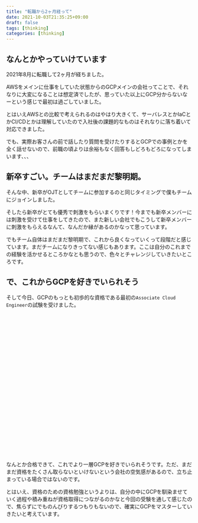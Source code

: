 ```yaml
---
title: "転職から2ヶ月経って"
date: 2021-10-03T21:35:25+09:00
draft: false
tags: [thinking]
categories: [thinking]
---
```


## なんとかやっていけています
2021年8月に転職して2ヶ月が経ちました。

AWSをメインに仕事をしていた状態からのGCPメインの会社ってことで、それなりに大変になることは想定済でしたが、思っていた以上にGCP分からないなーという感じで最初は過ごしていました。

<!--more-->

とはいえAWSとの比較で考えられるのはやはり大きくて、サーバレスとかIaCとかCI/CDとかは理解していたので入社後の課題的なものはそれなりに落ち着いて対応できました。

でも、実際お客さんの前で話したり質問を受けたりするとGCPでの事例とかを全く話せないので、前職の頃よりは余裕もなく回答もしどろもどろになってしまいます、、、

## 新卒すごい。チームはまだまだ黎明期。
そんな中、新卒がOJTとしてチームに参加するのと同じタイミングで僕もチームにジョインしました。

そしたら新卒がとても優秀で刺激をもらいまくりです！今までも新卒メンバーには刺激を受けて仕事をしてきたので、また新しい会社でもこうして新卒メンバーに刺激をもらえるなんて、なんだか縁があるのかなって思っています。

でもチーム自体はまだまだ黎明期で、これから良くなっていくって段階だと感じています。まだチームになりきってない感じもあります。ここは自分のこれまでの経験を活かせるところかなとも思うので、色々とチャレンジしていきたいところです。

## で、これからGCPを好きでいられそう
そして今日、GCPのもっとも初歩的な資格である最初の`Associate Cloud Engineer`の試験を受けました。

<div class="iframely-embed"><div class="iframely-responsive" style="padding-bottom: 52.5%; padding-top: 120px;"><a href="https://cloud.google.com/certification/cloud-engineer" data-iframely-url="//cdn.iframe.ly/vrvAK18"></a></div></div><script async src="//cdn.iframe.ly/embed.js" charset="utf-8"></script>

なんとか合格できて、これでより一層GCPを好きでいられそうです。ただ、まだまだ資格をたくさん取らないといけないという会社の空気感があるので、立ち止まっている場合ではないのです。

とはいえ、資格のための資格勉強というよりは、自分の中にGCPを馴染ませていく過程や積み重ねが資格取得につながるのかなと今回の受験を通して感じたので、焦らずにでものんびりするつもりもないので、確実にGCPをマスターしていきたいと考えています。